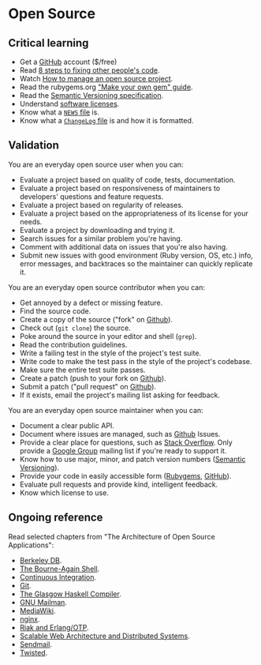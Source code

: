 Open Source
===========

Critical learning
-----------------

* Get a [GitHub](http://github.com) account ($/free)
* Read [8 steps to fixing other people's code](http://rdd.me/tsf7khhg).
* Watch [How to manage an open source project](http://vimeo.com/45214727).
* Read the rubygems.org ["Make your own gem" guide](http://guides.rubygems.org/make-your-own-gem/).
* Read the [Semantic Versioning specification](http://semver.org/).
* Understand [software licenses](http://playbook.thoughtbot.com/choosing-platforms/software-licenses/).
* Know what a [`NEWS` file](http://www.gnu.org/prep/standards/html_node/NEWS-File.html#NEWS-File) is.
* Know what a [`ChangeLog` file](http://www.gnu.org/prep/standards/html_node/Change-Logs.html#Change-Logs)
  is and how it is formatted.

Validation
----------

You are an everyday open source user when you can:

* Evaluate a project based on quality of code, tests, documentation.
* Evaluate a project based on responsiveness of maintainers to developers'
  questions and feature requests.
* Evaluate a project based on regularity of releases.
* Evaluate a project based on the appropriateness of its license for your
  needs.
* Evaluate a project by downloading and trying it.
* Search issues for a similar problem you're having.
* Comment with additional data on issues that you're also having.
* Submit new issues with good environment (Ruby version, OS, etc.) info,
  error messages, and backtraces so the maintainer can quickly replicate it.

You are an everyday open source contributor when you can:

* Get annoyed by a defect or missing feature.
* Find the source code.
* Create a copy of the source ("fork" on [Github](http://github.com)).
* Check out (`git clone`) the source.
* Poke around the source in your editor and shell (`grep`).
* Read the contribution guidelines.
* Write a failing test in the style of the project's test suite.
* Write code to make the test pass in the style of the project's codebase.
* Make sure the entire test suite passes.
* Create a patch (push to your fork on [Github](http://github.com)).
* Submit a patch ("pull request" on [Github](http://github.com)).
* If it exists, email the project's mailing list asking for feedback.

You are an everyday open source maintainer when you can:

* Document a clear public API.
* Document where issues are managed, such as [Github](http://github.com) Issues.
* Provide a clear place for questions, such as [Stack Overflow](http://stackoverflow.com). Only provide
  a [Google Group](http://groups.google.com) mailing list if you're ready to support it.
* Know how to use major, minor, and patch version numbers ([Semantic Versioning](http://semver.org)).
* Provide your code in easily accessible form ([Rubygems](http://rubygems.org), [GitHub](http://github.com)).
* Evaluate pull requests and provide kind, intelligent feedback.
* Know which license to use.

Ongoing reference
-----------------

Read selected chapters from "The Architecture of Open Source Applications":

* [Berkeley DB](http://www.aosabook.org/en/bdb.html).
* [The Bourne-Again Shell](http://www.aosabook.org/en/bash.html).
* [Continuous Integration](http://www.aosabook.org/en/integration.html).
* [Git](http://www.aosabook.org/en/git.html).
* [The Glasgow Haskell Compiler](http://www.aosabook.org/en/ghc.html).
* [GNU Mailman](http://www.aosabook.org/en/mailman.html).
* [MediaWiki](http://www.aosabook.org/en/mediawiki.html).
* [nginx](http://www.aosabook.org/en/nginx.html).
* [Riak and Erlang/OTP](http://www.aosabook.org/en/riak.html).
* [Scalable Web Architecture and Distributed Systems](http://www.aosabook.org/en/distsys.html).
* [Sendmail](http://www.aosabook.org/en/sendmail.html).
* [Twisted](http://www.aosabook.org/en/twisted.html).
